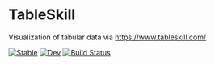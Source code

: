 # TableSkill

Visualization of tabular data via https://www.tableskill.com/

[![Stable](https://img.shields.io/badge/docs-stable-blue.svg)](https://klwlevy.github.io/TableSkill.jl/stable/)
[![Dev](https://img.shields.io/badge/docs-dev-blue.svg)](https://klwlevy.github.io/TableSkill.jl/dev/)
[![Build Status](https://github.com/klwlevy/TableSkill.jl/actions/workflows/CI.yml/badge.svg?branch=master)](https://github.com/klwlevy/TableSkill.jl/actions/workflows/ci.yml?query=branch%3Amaster)